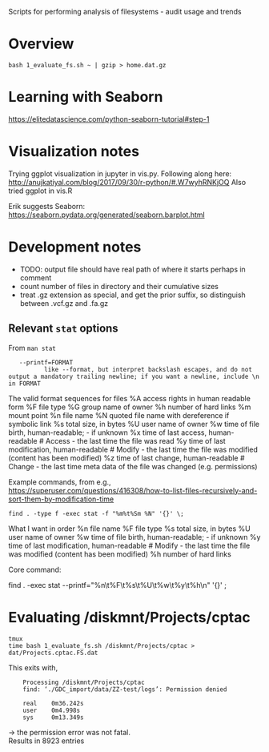 Scripts for performing analysis of filesystems - audit usage and trends

# Overview

```
bash 1_evaluate_fs.sh ~ | gzip > home.dat.gz
```

# Learning with Seaborn

https://elitedatascience.com/python-seaborn-tutorial#step-1


# Visualization notes

Trying ggplot visualization in jupyter in vis.py.  Following along here: http://anujkatiyal.com/blog/2017/09/30/r-python/#.W7wyhRNKjOQ
Also tried ggplot in vis.R

Erik suggests Seaborn: https://seaborn.pydata.org/generated/seaborn.barplot.html

# Development notes

* TODO: output file should have real path of where it starts perhaps in comment
* count number of files in directory and their cumulative sizes
* treat .gz extension as special, and get the prior suffix, so distinguish between .vcf.gz and .fa.gz


## Relevant `stat` options

From `man stat`

       --printf=FORMAT
              like --format, but interpret backslash escapes, and do not output a mandatory trailing newline; if you want a newline, include \n in FORMAT
The valid format sequences for files
       %A     access rights in human readable form
       %F     file type
       %G     group name of owner
       %h     number of hard links
       %m     mount point
       %n     file name
       %N     quoted file name with dereference if symbolic link
       %s     total size, in bytes
       %U     user name of owner
       %w     time of file birth, human-readable; - if unknown
       %x     time of last access, human-readable           # Access - the last time the file was read
       %y     time of last modification, human-readable     # Modify - the last time the file was modified (content has been modified)
       %z     time of last change, human-readable           # Change - the last time meta data of the file was changed (e.g. permissions)

Example commands, from e.g., https://superuser.com/questions/416308/how-to-list-files-recursively-and-sort-them-by-modification-time
```
find . -type f -exec stat -f "%m%t%Sm %N" '{}' \;
```

What I want in order
       %n     file name
       %F     file type
       %s     total size, in bytes
       %U     user name of owner
       %w     time of file birth, human-readable; - if unknown
       %y     time of last modification, human-readable     # Modify - the last time the file was modified (content has been modified)
       %h     number of hard links

Core command:

find . -exec stat --printf="%n\t%F\t%s\t%U\t%w\t%y\t%h\n" '{}' \;


# Evaluating /diskmnt/Projects/cptac

```
tmux
time bash 1_evaluate_fs.sh /diskmnt/Projects/cptac > dat/Projects.cptac.FS.dat
```

This exits with,
```
    Processing /diskmnt/Projects/cptac
    find: ‘./GDC_import/data/ZZ-test/logs’: Permission denied

    real    0m36.242s
    user    0m4.998s
    sys     0m13.349s
```
-> the permission error was not fatal.  
Results in 8923 entries


